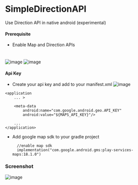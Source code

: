 # SimpleDirectionAPI
Use Direction API in native android (experimental)

#### Prerequisite
- Enable Map and Direction APIs
#
![image](https://github.com/stringnull-sparetime/SimpleDirectionAPI/assets/22344756/1eb6521c-1b90-4dac-8da8-7ae190c69c19)
![image](https://github.com/stringnull-sparetime/SimpleDirectionAPI/assets/22344756/6f0642cc-f1a6-438a-b058-e06ad9141304)

#### Api Key
- Create your api key and add to your manifest.xml
![image](https://github.com/stringnull-sparetime/SimpleDirectionAPI/assets/22344756/7dc7b3a1-9bb8-4db0-bf7e-2139d263bd01)

<manifest xmlns:android="http://schemas.android.com/apk/res/android"
    xmlns:tools="http://schemas.android.com/tools" >

    <application
        ... >

        <meta-data
            android:name="com.google.android.geo.API_KEY"
            android:value="${MAPS_API_KEY}"/>

        ...
    </application>
</manifest>

- Add google map sdk to your gradle project
  ```
    //enable map sdk
    implementation("com.google.android.gms:play-services-maps:18.1.0")
  ```
### Screenshot
  ![image](https://github.com/stringnull-sparetime/SimpleDirectionAPI/assets/22344756/e2b2964c-1651-4d2d-973c-fe319d9b0bd1)
